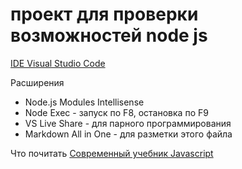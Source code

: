 # проект для проверки возможностей node js

[IDE Visual Studio Code](https://code.visualstudio.com/Download)

 Расширения
 * Node.js Modules Intellisense
 * Node Exec - запуск по F8, остановка по F9
 * VS Live Share - для парного программирования
 * Markdown All in One - для разметки этого файла

Что почитать
[Современный учебник Javascript](https://learn.javascript.ru/write-unmain-code?map)

